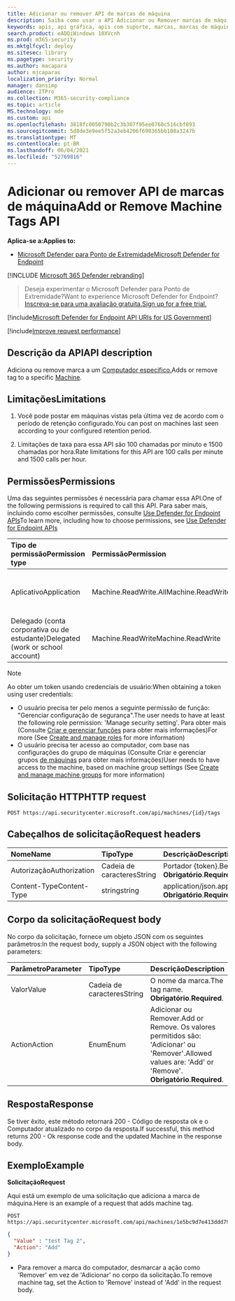 ```yaml
---
title: Adicionar ou remover API de marcas de máquina
description: Saiba como usar a API Adicionar ou Remover marcas de máquina para adicionar ou remover uma marca para um computador no Microsoft Defender para Ponto de Extremidade.
keywords: apis, api gráfica, apis com suporte, marcas, marcas de máquina
search.product: eADQiWindows 10XVcnh
ms.prod: m365-security
ms.mktglfcycl: deploy
ms.sitesec: library
ms.pagetype: security
ms.author: macapara
author: mjcaparas
localization_priority: Normal
manager: dansimp
audience: ITPro
ms.collection: M365-security-compliance
ms.topic: article
MS.technology: mde
ms.custom: api
ms.openlocfilehash: 3818fc0050790b2c3b307f95ee0760c516cbf893
ms.sourcegitcommit: 5d8de3e9ee5f52a3eb4206f690365bb108a3247b
ms.translationtype: MT
ms.contentlocale: pt-BR
ms.lasthandoff: 06/04/2021
ms.locfileid: "52769816"
---
```

# <a name="add-or-remove-machine-tags-api"></a><span data-ttu-id="dd25d-104">Adicionar ou remover API de marcas de máquina</span><span class="sxs-lookup"><span data-stu-id="dd25d-104">Add or Remove Machine Tags API</span></span>

<span data-ttu-id="dd25d-105">**Aplica-se a:**</span><span class="sxs-lookup"><span data-stu-id="dd25d-105">**Applies to:**</span></span>

- [<span data-ttu-id="dd25d-106">Microsoft Defender para Ponto de Extremidade</span><span class="sxs-lookup"><span data-stu-id="dd25d-106">Microsoft Defender for Endpoint</span></span>](https://go.microsoft.com/fwlink/p/?linkid=2154037)

[!INCLUDE [Microsoft 365 Defender rebranding](../../includes/microsoft-defender.md)]

> <span data-ttu-id="dd25d-107">Deseja experimentar o Microsoft Defender para Ponto de Extremidade?</span><span class="sxs-lookup"><span data-stu-id="dd25d-107">Want to experience Microsoft Defender for Endpoint?</span></span> [<span data-ttu-id="dd25d-108">Inscreva-se para uma avaliação gratuita.</span><span class="sxs-lookup"><span data-stu-id="dd25d-108">Sign up for a free trial.</span></span>](https://www.microsoft.com/microsoft-365/windows/microsoft-defender-atp?ocid=docs-wdatp-exposedapis-abovefoldlink) 

[!include[Microsoft Defender for Endpoint API URIs for US Government](../../includes/microsoft-defender-api-usgov.md)]

[!include[Improve request performance](../../includes/improve-request-performance.md)]

## <a name="api-description"></a><span data-ttu-id="dd25d-109">Descrição da API</span><span class="sxs-lookup"><span data-stu-id="dd25d-109">API description</span></span>

<span data-ttu-id="dd25d-110">Adiciona ou remove marca a um [Computador específico.](machine.md)</span><span class="sxs-lookup"><span data-stu-id="dd25d-110">Adds or remove tag to a specific [Machine](machine.md).</span></span>

## <a name="limitations"></a><span data-ttu-id="dd25d-111">Limitações</span><span class="sxs-lookup"><span data-stu-id="dd25d-111">Limitations</span></span>

1. <span data-ttu-id="dd25d-112">Você pode postar em máquinas vistas pela última vez de acordo com o período de retenção configurado.</span><span class="sxs-lookup"><span data-stu-id="dd25d-112">You can post on machines last seen according to your configured retention period.</span></span>

2. <span data-ttu-id="dd25d-113">Limitações de taxa para essa API são 100 chamadas por minuto e 1500 chamadas por hora.</span><span class="sxs-lookup"><span data-stu-id="dd25d-113">Rate limitations for this API are 100 calls per minute and 1500 calls per hour.</span></span>


## <a name="permissions"></a><span data-ttu-id="dd25d-114">Permissões</span><span class="sxs-lookup"><span data-stu-id="dd25d-114">Permissions</span></span>

<span data-ttu-id="dd25d-115">Uma das seguintes permissões é necessária para chamar essa API.</span><span class="sxs-lookup"><span data-stu-id="dd25d-115">One of the following permissions is required to call this API.</span></span> <span data-ttu-id="dd25d-116">Para saber mais, incluindo como escolher permissões, consulte [Use Defender for Endpoint APIs](apis-intro.md)</span><span class="sxs-lookup"><span data-stu-id="dd25d-116">To learn more, including how to choose permissions, see [Use Defender for Endpoint APIs](apis-intro.md)</span></span>

<span data-ttu-id="dd25d-117">Tipo de permissão</span><span class="sxs-lookup"><span data-stu-id="dd25d-117">Permission type</span></span> |    <span data-ttu-id="dd25d-118">Permissão</span><span class="sxs-lookup"><span data-stu-id="dd25d-118">Permission</span></span>    |    <span data-ttu-id="dd25d-119">Nome de exibição de permissão</span><span class="sxs-lookup"><span data-stu-id="dd25d-119">Permission display name</span></span>
:---|:---|:---
<span data-ttu-id="dd25d-120">Aplicativo</span><span class="sxs-lookup"><span data-stu-id="dd25d-120">Application</span></span> |    <span data-ttu-id="dd25d-121">Machine.ReadWrite.All</span><span class="sxs-lookup"><span data-stu-id="dd25d-121">Machine.ReadWrite.All</span></span> |    <span data-ttu-id="dd25d-122">'Ler e gravar todas as informações do computador'</span><span class="sxs-lookup"><span data-stu-id="dd25d-122">'Read and write all machine information'</span></span>
<span data-ttu-id="dd25d-123">Delegado (conta corporativa ou de estudante)</span><span class="sxs-lookup"><span data-stu-id="dd25d-123">Delegated (work or school account)</span></span> | <span data-ttu-id="dd25d-124">Machine.ReadWrite</span><span class="sxs-lookup"><span data-stu-id="dd25d-124">Machine.ReadWrite</span></span> | <span data-ttu-id="dd25d-125">'Informações de máquina de leitura e gravação'</span><span class="sxs-lookup"><span data-stu-id="dd25d-125">'Read and write machine information'</span></span>

>[!Note]
> <span data-ttu-id="dd25d-126">Ao obter um token usando credenciais de usuário:</span><span class="sxs-lookup"><span data-stu-id="dd25d-126">When obtaining a token using user credentials:</span></span>
>
>- <span data-ttu-id="dd25d-127">O usuário precisa ter pelo menos a seguinte permissão de função: "Gerenciar configuração de segurança".</span><span class="sxs-lookup"><span data-stu-id="dd25d-127">The user needs to have at least the following role permission: 'Manage security setting'.</span></span> <span data-ttu-id="dd25d-128">Para obter mais (Consulte [Criar e gerenciar funções](user-roles.md) para obter mais informações)</span><span class="sxs-lookup"><span data-stu-id="dd25d-128">For more  (See [Create and manage roles](user-roles.md) for more information)</span></span>
>- <span data-ttu-id="dd25d-129">O usuário precisa ter acesso ao computador, com base nas configurações do grupo de máquinas (Consulte Criar e gerenciar grupos [de máquinas](machine-groups.md) para obter mais informações)</span><span class="sxs-lookup"><span data-stu-id="dd25d-129">User needs to have access to the machine, based on machine group settings (See [Create and manage machine groups](machine-groups.md) for more information)</span></span>

## <a name="http-request"></a><span data-ttu-id="dd25d-130">Solicitação HTTP</span><span class="sxs-lookup"><span data-stu-id="dd25d-130">HTTP request</span></span>

```http
POST https://api.securitycenter.microsoft.com/api/machines/{id}/tags
```

## <a name="request-headers"></a><span data-ttu-id="dd25d-131">Cabeçalhos de solicitação</span><span class="sxs-lookup"><span data-stu-id="dd25d-131">Request headers</span></span>

<span data-ttu-id="dd25d-132">Nome</span><span class="sxs-lookup"><span data-stu-id="dd25d-132">Name</span></span> | <span data-ttu-id="dd25d-133">Tipo</span><span class="sxs-lookup"><span data-stu-id="dd25d-133">Type</span></span> | <span data-ttu-id="dd25d-134">Descrição</span><span class="sxs-lookup"><span data-stu-id="dd25d-134">Description</span></span>
:---|:---|:---
<span data-ttu-id="dd25d-135">Autorização</span><span class="sxs-lookup"><span data-stu-id="dd25d-135">Authorization</span></span> | <span data-ttu-id="dd25d-136">Cadeia de caracteres</span><span class="sxs-lookup"><span data-stu-id="dd25d-136">String</span></span> | <span data-ttu-id="dd25d-137">Portador {token}.</span><span class="sxs-lookup"><span data-stu-id="dd25d-137">Bearer {token}.</span></span> <span data-ttu-id="dd25d-138">**Obrigatório**.</span><span class="sxs-lookup"><span data-stu-id="dd25d-138">**Required**.</span></span>
<span data-ttu-id="dd25d-139">Content-Type</span><span class="sxs-lookup"><span data-stu-id="dd25d-139">Content-Type</span></span> | <span data-ttu-id="dd25d-140">string</span><span class="sxs-lookup"><span data-stu-id="dd25d-140">string</span></span> | <span data-ttu-id="dd25d-141">application/json.</span><span class="sxs-lookup"><span data-stu-id="dd25d-141">application/json.</span></span> <span data-ttu-id="dd25d-142">**Obrigatório**.</span><span class="sxs-lookup"><span data-stu-id="dd25d-142">**Required**.</span></span>

## <a name="request-body"></a><span data-ttu-id="dd25d-143">Corpo da solicitação</span><span class="sxs-lookup"><span data-stu-id="dd25d-143">Request body</span></span>

<span data-ttu-id="dd25d-144">No corpo da solicitação, fornece um objeto JSON com os seguintes parâmetros:</span><span class="sxs-lookup"><span data-stu-id="dd25d-144">In the request body, supply a JSON object with the following parameters:</span></span>

<span data-ttu-id="dd25d-145">Parâmetro</span><span class="sxs-lookup"><span data-stu-id="dd25d-145">Parameter</span></span> |    <span data-ttu-id="dd25d-146">Tipo</span><span class="sxs-lookup"><span data-stu-id="dd25d-146">Type</span></span>    | <span data-ttu-id="dd25d-147">Descrição</span><span class="sxs-lookup"><span data-stu-id="dd25d-147">Description</span></span>
:---|:---|:---
<span data-ttu-id="dd25d-148">Valor</span><span class="sxs-lookup"><span data-stu-id="dd25d-148">Value</span></span> |    <span data-ttu-id="dd25d-149">Cadeia de caracteres</span><span class="sxs-lookup"><span data-stu-id="dd25d-149">String</span></span> |    <span data-ttu-id="dd25d-150">O nome da marca.</span><span class="sxs-lookup"><span data-stu-id="dd25d-150">The tag name.</span></span> <span data-ttu-id="dd25d-151">**Obrigatório**.</span><span class="sxs-lookup"><span data-stu-id="dd25d-151">**Required**.</span></span>
<span data-ttu-id="dd25d-152">Action</span><span class="sxs-lookup"><span data-stu-id="dd25d-152">Action</span></span>    | <span data-ttu-id="dd25d-153">Enum</span><span class="sxs-lookup"><span data-stu-id="dd25d-153">Enum</span></span> |    <span data-ttu-id="dd25d-154">Adicionar ou Remover.</span><span class="sxs-lookup"><span data-stu-id="dd25d-154">Add or Remove.</span></span> <span data-ttu-id="dd25d-155">Os valores permitidos são: 'Adicionar' ou 'Remover'.</span><span class="sxs-lookup"><span data-stu-id="dd25d-155">Allowed values are: 'Add' or 'Remove'.</span></span> <span data-ttu-id="dd25d-156">**Obrigatório**.</span><span class="sxs-lookup"><span data-stu-id="dd25d-156">**Required**.</span></span>


## <a name="response"></a><span data-ttu-id="dd25d-157">Resposta</span><span class="sxs-lookup"><span data-stu-id="dd25d-157">Response</span></span>

<span data-ttu-id="dd25d-158">Se tiver êxito, este método retornará 200 - Código de resposta ok e o Computador atualizado no corpo da resposta.</span><span class="sxs-lookup"><span data-stu-id="dd25d-158">If successful, this method returns 200 - Ok response code and the updated Machine in the response body.</span></span>

## <a name="example"></a><span data-ttu-id="dd25d-159">Exemplo</span><span class="sxs-lookup"><span data-stu-id="dd25d-159">Example</span></span>

<span data-ttu-id="dd25d-160">**Solicitação**</span><span class="sxs-lookup"><span data-stu-id="dd25d-160">**Request**</span></span>

<span data-ttu-id="dd25d-161">Aqui está um exemplo de uma solicitação que adiciona a marca de máquina.</span><span class="sxs-lookup"><span data-stu-id="dd25d-161">Here is an example of a request that adds machine tag.</span></span>

```http
POST https://api.securitycenter.microsoft.com/api/machines/1e5bc9d7e413ddd7902c2932e418702b84d0cc07/tags
```

```json
{
  "Value" : "test Tag 2",
  "Action": "Add"
}
```

- <span data-ttu-id="dd25d-162">Para remover a marca do computador, desmarcar a ação como 'Remover' em vez de 'Adicionar' no corpo da solicitação.</span><span class="sxs-lookup"><span data-stu-id="dd25d-162">To remove machine tag, set the Action to 'Remove' instead of 'Add' in the request body.</span></span>
